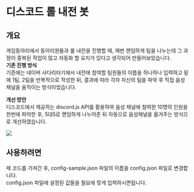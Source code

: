# 디스코드 롤 내전 봇

## 개요
게임동아리에서 동아리원들과 롤 내전을 진행할 때, 매번 랜덤하게 팀을 나누는데 그 과정이 중복된 작업이 많고 자동화 할 요지가 있다고 생각되어 만들어보았습니다. </br>
**기존 진행 방식**  </br>
기존에는 네이버 사다리타기에서 내전에 참여할 팀원들의 이름을 하나하나 입력하고 밑에 1팀, 2팀을 반복적으로 작성한 뒤, 결과에 따라 각자 자신의 팀을 파악 후 직접 음성 채널을 움직이는 방식이었습니다.  </br>

**개선 방안**  </br>
디스코드에서 제공하는 discord.js API를 활용하여 음성 채널에 참여한 10명의 인원을 한번에 파악한 후, 5대5로 랜덤하게 나누어준 뒤 자동으로 음성채널을 옮겨주는 방식으로 개선하였습니다.  </br>

<img src="img/discord.gif" loop=infinite />

## 사용하려면  </br>
제 코드를 가져간 후, config-sample.json 파일의 이름을 config.json 파일로 변경합니다.  </br>
config.json 파일에 설정된 값들을 필요에 맞게 입력하시면됩니다.  </br>

